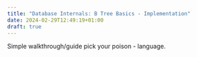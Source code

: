 ```yaml
---
title: "Database Internals: B Tree Basics - Implementation"
date: 2024-02-29T12:49:19+01:00
draft: true
---
```


Simple walkthrough/guide
pick your poison - language.
